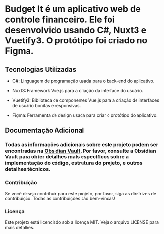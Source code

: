 # Budget It é um aplicativo web de controle financeiro. Ele foi desenvolvido usando C#, Nuxt3 e Vuetify3. O protótipo foi criado no Figma.

## Tecnologias Utilizadas
- C#: Linguagem de programação usada para o back-end do aplicativo. 

- Nuxt3: Framework Vue.js para a criação da interface do usuário.

- Vuetify3: Biblioteca de componentes Vue.js para a criação de interfaces de usuário bonitas e responsivas.

- Figma: Ferramenta de design usada para criar o protótipo do aplicativo.

## Documentação Adicional
### Todas as informações adicionais sobre este projeto podem ser encontradas na [Obsidian Vault](https://github.com/FabbSantos/budget-it/tree/main/Obsidian%20Vault%20(README)). Por favor, consulte a Obsidian Vault para obter detalhes mais específicos sobre a implementação do código, estrutura do projeto, e outros detalhes técnicos.


### Contribuição
Se você deseja contribuir para este projeto, por favor, siga as diretrizes de contribuição. Todas as contribuições são bem-vindas!

### Licença
Este projeto está licenciado sob a licença MIT. Veja o arquivo LICENSE para mais detalhes.